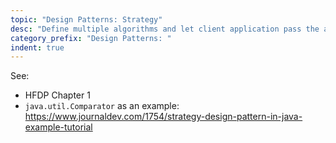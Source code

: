 ```yaml
---
topic: "Design Patterns: Strategy"
desc: "Define multiple algorithms and let client application pass the algorithm to be used as a parameter."
category_prefix: "Design Patterns: "
indent: true
---
```


See:
* HFDP Chapter 1
* `java.util.Comparator` as an example: <https://www.journaldev.com/1754/strategy-design-pattern-in-java-example-tutorial>
